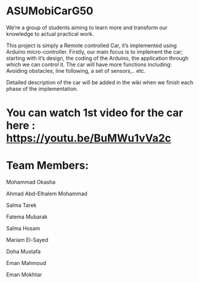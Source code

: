 # ASUMobiCarG50

We’re a group of students aiming to learn more and transform our knowledge to actual practical work. 

This project is simply a Remote controlled Car, it’s implemented using Arduino micro-controller.
Firstly, our main focus is to implement the car; starting with it’s design, the coding of the Arduino, the application through which we can control it. 
The car will have more functions including:
Avoiding obstacles, line following, a set of sensors,.. etc.

Detailed description of the car will be added in the wiki when we finish each phase of the implementation.

# You can watch 1st video for the car here : https://youtu.be/BuMWu1vVa2c

# Team Members:

Mohammad Okasha

Ahmad Abd-Elhalem Mohammad 

Salma Tarek

Fatema Mubarak

Salma Hosam

Mariam El-Sayed

Doha Mustafa

Eman Mahmoud

Eman Mokhtar
